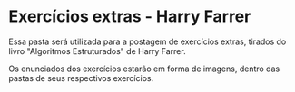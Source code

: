 # Exercícios extras - Harry Farrer
Essa pasta será utilizada para a postagem de exercícios extras, tirados do livro "Algoritmos Estruturados" de Harry Farrer.

Os enunciados dos exercícios estarão em forma de imagens, dentro das pastas de seus respectivos exercícios.